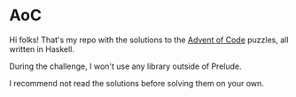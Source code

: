 # AoC
Hi folks! That's my repo with the solutions to the [Advent of Code](https://adventofcode.com) puzzles, all written in Haskell.

During the challenge, I won't use any library outside of Prelude.

I recommend not read the solutions before solving them on your own.
